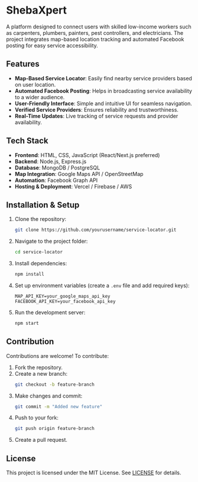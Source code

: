 # ShebaXpert

A platform designed to connect users with skilled low-income workers such as carpenters, plumbers, painters, pest controllers, and electricians. The project integrates map-based location tracking and automated Facebook posting for easy service accessibility.

## Features

- **Map-Based Service Locator**: Easily find nearby service providers based on user location.
- **Automated Facebook Posting**: Helps in broadcasting service availability to a wider audience.
- **User-Friendly Interface**: Simple and intuitive UI for seamless navigation.
- **Verified Service Providers**: Ensures reliability and trustworthiness.
- **Real-Time Updates**: Live tracking of service requests and provider availability.

## Tech Stack

- **Frontend**: HTML, CSS, JavaScript (React/Next.js preferred)
- **Backend**: Node.js, Express.js
- **Database**: MongoDB / PostgreSQL
- **Map Integration**: Google Maps API / OpenStreetMap
- **Automation**: Facebook Graph API
- **Hosting & Deployment**: Vercel / Firebase / AWS

## Installation & Setup

1. Clone the repository:
   ```bash
   git clone https://github.com/yourusername/service-locator.git
   ```
2. Navigate to the project folder:
   ```bash
   cd service-locator
   ```
3. Install dependencies:
   ```bash
   npm install
   ```
4. Set up environment variables (create a `.env` file and add required keys):
   ```env
   MAP_API_KEY=your_google_maps_api_key
   FACEBOOK_API_KEY=your_facebook_api_key
   ```
5. Run the development server:
   ```bash
   npm start
   ```

## Contribution

Contributions are welcome! To contribute:
1. Fork the repository.
2. Create a new branch:
   ```bash
   git checkout -b feature-branch
   ```
3. Make changes and commit:
   ```bash
   git commit -m "Added new feature"
   ```
4. Push to your fork:
   ```bash
   git push origin feature-branch
   ```
5. Create a pull request.

## License

This project is licensed under the MIT License. See [LICENSE](LICENSE) for details.